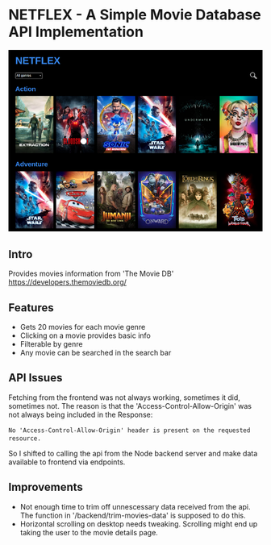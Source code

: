 # NETFLEX - A Simple Movie Database API Implementation

![](src/images/screenshot.png)

## Intro

Provides movies information from 'The Movie DB' 
https://developers.themoviedb.org/

## Features

- Gets 20 movies for each movie genre 
- Clicking on a movie provides basic info
- Filterable by genre
- Any movie can be searched in the search bar

 

## API Issues

Fetching from the frontend was not always working, sometimes it did, sometimes not. The reason is that the 'Access-Control-Allow-Origin' was not always being included in the Response:

```
No 'Access-Control-Allow-Origin' header is present on the requested resource.
```

So I shifted to calling the api from the Node backend server and make data available to frontend via endpoints.


## Improvements

- Not enough time to trim off unnescessary data received from the api. The function in '/backend/trim-movies-data' is supposed to do this.
- Horizontal scrolling on desktop needs tweaking. Scrolling might end up taking the user to the movie details page.
